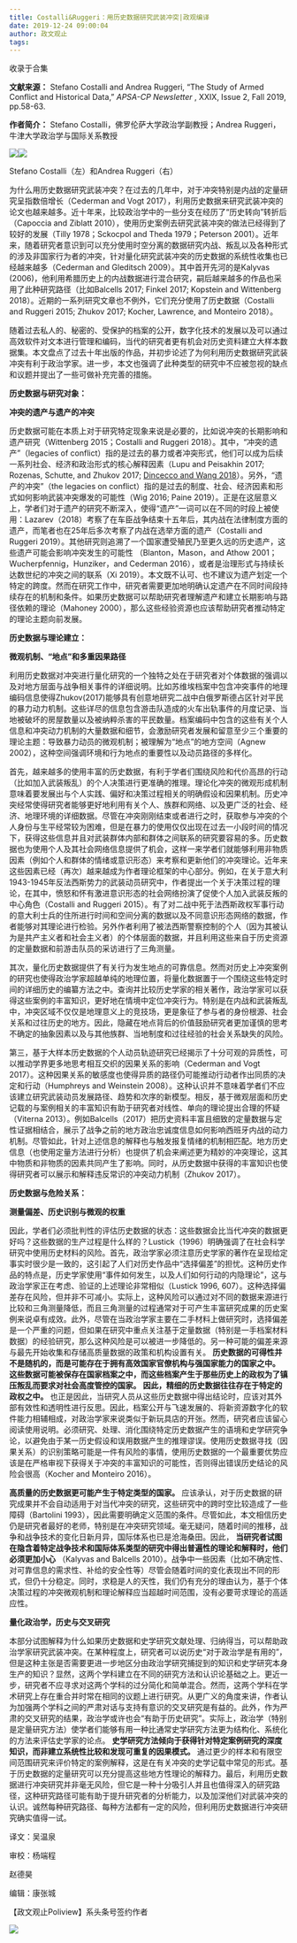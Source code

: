 ```yaml
---
title: Costalli&Ruggeri：用历史数据研究武装冲突|政观编译
date: 2019-12-24 09:00:04
author: 政文观止
tags: 
---
```



收录于合集

  

**文献来源：** Stefano Costalli and Andrea Ruggeri, “The Study of Armed Conflict
and Historical Data,” _APSA-CP Newsletter_ , XXIX, Issue 2, Fall 2019,
pp.58-63.  

  

 **作者简介：** Stefano Costalli，佛罗伦萨大学政治学副教授；Andrea Ruggeri，牛津大学政治学与国际关系教授

  

![](/images/354/2.jpeg)![](/images/354/3.jpeg)

Stefano Costalli（左）和Andrea Ruggeri（右）

  

为什么用历史数据研究武装冲突？在过去的几年中，对于冲突特别是内战的定量研究呈指数倍增长（Cederman and Vogt
2017），利用历史数据来研究武装冲突的论文也越来越多。近十年来，比较政治学中的一些分支在经历了“历史转向”转折后（Capoccia and Ziblatt
2010），使用历史案例去研究武装冲突的做法已经得到了较好的发展（Tilly 1978；Sckocpol and Theda 1979；Peterson
2001）。近年来，随着研究者意识到可以充分使用时空分离的数据研究内战、叛乱以及各种形式的涉及非国家行为者的冲突，针对量化研究武装冲突的历史数据的系统性收集也已经越来越多（Cederman
and Gleditsch 2009）。其中首开先河的是Kalyvas
(2006)，他利用希腊历史上的内战数据进行混合研究，嗣后越来越多的作品也采用了此种研究路径（比如Balcells 2017; Finkel 2017;
Kopstein and Wittenberg 2018）。近期的一系列研究文章也不例外，它们充分使用了历史数据（Costalli and Ruggeri
2015; Zhukov 2017; Kocher, Lawrence, and Monteiro 2018）。

  

随着过去私人的、秘密的、受保护的档案的公开，数字化技术的发展以及可以通过高效软件对文本进行管理和编码，当代的研究者更有机会对历史资料建立大样本数据集。本文盘点了过去十年出版的作品，并初步论述了为何利用历史数据研究武装冲突有利于政治学家。进一步，本文也强调了此种类型的研究中不应被忽视的缺点和议题并提出了一些可做补充完善的措施。

  

 **历史数据与研究对象：**

 **冲突的遗产与遗产的冲突**

  

历史数据可能在本质上对于研究特定现象来说是必要的，比如说冲突的长期影响和遗产研究（Wittenberg 2015；Costalli and Ruggeri
2018）。其中，“冲突的遗产”（legacies of
conflict）指的是过去的暴力或者冲突形式，他们可以成为后续一系列社会、经济和政治形式的核心解释因素（Lupu and Peisakhin 2017;
Rozenas, Schutte, and Zhukov 2017; [Dincecco and Wang
2018](http://mp.weixin.qq.com/s?__biz=MzI5ODY0MTQ1OA==&mid=2247484860&idx=1&sn=66824ed34e1b9f213e023a408ce5cfb8&chksm=eca3f4e1dbd47df77326041c08d79d14b1f1973020c63fb6271885f7dea450fd5ac4c36ad2cb&scene=21#wechat_redirect)）。另外，“遗产的冲突”（the
legacies on conflict）指的是过去的制度、社会、经济因素和形式如何影响武装冲突爆发的可能性（Wig 2016; Paine
2019）。正是在这层意义上，学者们对于遗产的研究不断深入，使得“遗产”一词可以在不同的时段上被使用：Lazarev（2018）考察了在车臣战争结束十五年后，其内战在法律制度方面的遗产，而笔者也在25年后多次考察了内战在选举方面的遗产（Costalli
and Ruggeri 2019）。其他研究则追溯了一个国家遭受殖民乃至更久远的历史遗产，这些遗产可能会影响冲突发生的可能性
（Blanton，Mason，and Athow 2001；Wucherpfennig，Hunziker，and Cederman
2016），或者是治理形式与持续长达数世纪的冲突之间的联系（Xi
2019）。本文既不认可、也不建议为遗产划定一个特定的跨度。然而在研究工作中，研究者需要更加地明确认定遗产在不同时间段持续存在的机制和条件。如果历史数据可以帮助研究者理解遗产和建立长期影响与路径依赖的理论（Mahoney
2000），那么这些经验资源也应该帮助研究者推动特定的理论主题向前发展。  

**历史数据与理论建立：**

 **微观机制、“地点”和多重因果路径**

  

利用历史数据对冲突进行量化研究的一个独特之处在于研究者对个体数据的强调以及对地方层面与战争相关事件的详细说明。比如苏维埃档案中包含冲突事件的地理编码信息使得Zhukov(2017)能够具有创意地研究二战中白俄罗斯德占区针对平民的暴力动力机制。这些详尽的信息包含游击队造成的火车出轨事件的月度记录、当地被破坏的房屋数量以及被纳粹杀害的平民数量。档案编码中包含的这些有关个人信息和冲突动力机制的大量数据和细节，会激励研究者发展和留意至少三个重要的理论主题：导致暴力动员的微观机制；被理解为“地点”的地方空间（Agnew
2002），这种空间强调环境和行为地点的重要性以及动员路径的多样化。  

  

首先，越来越多的使用丰富的历史数据，有利于学者们围绕风险和代价高昂的行动（比如加入武装叛乱）的个人决策进行更准确的推理。理论化冲突的微观形成机制意味着要发展出与个人实践、偏好和决策过程相关的明确假设和因果机制。历史冲突经常使得研究者能够更好地利用有关个人、族群和网络、以及更广泛的社会、经济、地理环境的详细数据。尽管在冲突刚刚结束或者进行之时，获取参与冲突的个人身份与生平经常较为困难，但是在暴力的使用仅仅出现在过去一小段时间的情况下，获得这些信息并且对武装群体内部和群体之间联系的研究要容易的多。历史数据也为使用个人及其社会网络信息提供了机会，这样一来学者们就能够利用非物质因素（例如个人和群体的情绪或意识形态）来考察和更新他们的冲突理论。近年来这些因素已经（再次）越来越成为作者理论框架的中心部分。例如，在关于意大利1943-1945年反法西斯势力的武装动员研究中，作者提出一个关于决策过程的理论，在其中，愤怒和怀有激进意识形态的社会网络扮演了促使个人加入武装反叛的中心角色（Costalli
and Ruggeri
2015）。有了对二战中死于法西斯政权军事行动的意大利士兵的住所进行时间和空间分离的数据以及不同意识形态网络的数据，作者能够对其理论进行检验。另外作者利用了被法西斯警察控制的个人（因为其被认为是共产主义者和社会主义者）的个体层面的数据，并且利用这些来自于历史资源的定量数据和前游击队员的采访进行了三角测量。

  

其次，量化历史数据提供了有关行为发生地点的可靠信息。然而对历史上冲突案例的研究也使得政治学家超越单纯的地理位置，将量化数据置于一个围绕这些特定时间的详细历史的编纂方法之中。查询并比较历史学家的相关著作，政治学家可以获得这些案例的丰富知识，更好地在情境中定位冲突行为。特别是在内战和武装叛乱中，冲突区域不仅仅是地理意义上的竞技场，更是象征了参与者的身份根源、社会关系和过往历史的地方。因此，隐藏在地点背后的价值鼓励研究者更加谨慎的思考不确定的抽象因素以及与其他族群、当地制度和过往经验的社会关系缺失的风险。

  

第三，基于大样本历史数据的个人动员轨迹研究已经揭示了十分可观的异质性，可以推动学界更多地思考相互交织的因果关系的影响（Cederman and Vogt
2017）。这种因果关系的敏感度也使得异质的路径仍可能推动行动者作出同质的决定和行动（Humphreys and Weinstein
2008）。这种认识并不意味着学者们不应该建立研究武装动员发展路径、趋势和次序的新模型。相反，基于微观层面和历史记载的与案例相关的丰富知识有助于研究者对线性、单向的理论提出合理的怀疑（Viterna
2013）。例如Balcells（2017）把历史资料丰富且细致的定量数据与定性证据相结合，展示了战争之前的地方政治忠诚度信息如何影响西班牙内战的动力机制。尽管如此，针对上述信息的解释也与触发报复情绪的机制相匹配。地方历史信息（也使用定量方法进行分析）也提供了机会来阐述更为精妙的冲突理论，这其中物质和非物质的因素共同产生了影响。同时，从历史数据中获得的丰富知识也使得研究者可以展示和解释违反常识的冲突动力机制（Zhukov
2017）。

**历史数据与危险关系：**

 **测量偏差、历史识别与微观的权重**

  

因此，学者们必须批判性的评估历史数据的状态：这些数据会比当代冲突的数据更好吗？这些数据的生产过程是什么样的？Lustick（1996）明确强调了在社会科学研究中使用历史材料的风险。首先，政治学家必须注意历史学家的著作在呈现给定事实时很少是一致的，这引起了人们对历史作品中“选择偏差”的担忧。这种历史作品的特点是，历史学家使用“事件如何发生，以及人们如何行动的内隐理论”，这与政治学家正在考虑、验证的上述理论非常相似（Lustick
1996,
607）。这种选择偏差存在风险，但并非不可减小。实际上，这种风险可以通过对不同的数据来源进行比较和三角测量降低，而且三角测量的过程通常对于可产生丰富研究成果的历史案例来说卓有成效。此外，尽管在当政治学家主要在二手材料上做研究时，选择偏差是一个严重的问题，但如果在研究中重点关注基于定量数据（特别是一手档案材料数据）的经验研究，那么这种风险是可以被进一步降低的。另一种可能的偏差来源与最先开始收集和存储高质量数据的政策和机构设置有关。
**历史数据的可得性并不是随机的，而是可能存在于拥有高效国家官僚机构与强国家能力的国家之中。**
**这些数据可能被保存在国家档案之中，而这些档案产生于那些历史上的政权为了镇压叛乱而要求对社会高度管控的国家。**
**因此，精细的历史数据往往存在于特定的政权之中。**
也正是因此，当研究人员从这些历史数据中得出结论时，应该对其外部有效性和透明性进行反思。因此，档案公开与飞速发展的、将新资源数字化的软件能力相辅相成，对政治学家来说类似于新玩具店的开张。然而，研究者应该留心阅读使用说明。必须研究、处理、消化围绕特定历史数据产生的语境和史学研究争论，以避免由于某一历史假设和误用数据产生的推理谬误。使用历史数据寻找（因果关系）的识别策略可能是一件有风险的事情，使用历史数据的一个最重要优势应该是在严格审视下获得关于冲突的丰富知识的可能性，否则得出错误历史结论的风险会很高（Kocher
and Monteiro 2016）。  

  

 **高质量的历史数据更可能产生于特定类型的国家。**
应该承认，对于历史数据的研究成果并不会自动适用于对当代冲突的研究，这些研究中的跨时空比较造成了一些障碍（Bartolini
1993），因此需要明确定义范围的条件。尽管如此，本文相信历史仍是研究者最好的老师，特别是在冲突研究领域。毫无疑问，随着时间的推移，战争和战争技术的变化日新月异，国际体系也已是沧海桑田。因此，
**当研究者试图在隐含着特定战争技术和国际体系类型的研究中得出普遍性的理论和解释时，他们必须更加小心** （Kalyvas and Balcells
2010）。战争中一些因素（比如不确定性、对可靠信息的需求性、补给的安全性等）尽管会随着时间的变化表现出不同的形式，但仍十分稳定。同时，求稳是人的天性，我们仍有充分的理由认为，基于个体决策过程的冲突微观机制和理论解释应当超越时间范围，没有必要苛求理论的高适应性。

  

 **量化政治学，历史与交叉研究**

本部分试图解释为什么如果历史数据和史学研究文献处理、归纳得当，可以帮助政治学家研究武装冲突。在某种程度上，研究者可以说历史“对于政治学是有用的”，但是这种主张是否需要更进一步地区分由政治学研究捕捉到的知识和史学研究本身生产的知识？显然，这两个学科建立在不同的研究方法和认识论基础之上。更近一步，研究者不应寻求对这两个学科的过分简化和简单混合。然而，这两个学科在学术研究上存在重合并时常在相同的议题上进行研究。从更广义的角度来讲，作者认为加强两个学科之间的严肃对话与支持有意识的交叉研究是有益的。此外，作为严肃的交叉研究的结果，政治学或许也会“有助于历史研究”。实际上，政治学（特别是定量研究方法）使学者们能够有用一种比通常史学研究方法更为结构化、系统化的方法来评估史学家的论点。
**史学研究方法倾向于获得针对特定案例研究的深度知识，而非建立系统性比较和发现可重复的因果模式。**
通过更少的样本和有限空间范围研究来评价特定的案例解释，这是在有关冲突的史学记载中常见的形式。基于历史数据的定量研究可以充分提高这些地方性理论的解释力。最后，利用历史数据进行冲突研究并非毫无风险，但它是一种十分吸引人并且也值得深入的研究路径，这种研究路径可能有助于提升研究者的分析能力，以及加深他们对武装冲突的认识。诚然每种研究路径、每种方法都有一定的风险，但利用历史数据进行冲突研究确实值得一试。

  

译文：吴温泉

审校：杨端程

赵德昊

编辑：康张城

  

【政文观止Poliview】系头条号签约作者

  

![](/images/354/4.jpeg)

  

